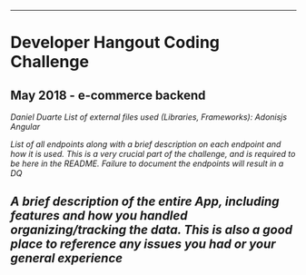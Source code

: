 ---------------------------------------------------------
# Developer Hangout Coding Challenge
## May 2018 - e-commerce backend

*Daniel Duarte*
*List of external files used (Libraries, Frameworks): Adonisjs Angular*

*List of all endpoints along with a brief description on each endpoint and how it is used. This is a very crucial part of the challenge, and is required to be here in the README. Failure to document the endpoints will result in a DQ*

*A brief description of the entire App, including features and how you handled organizing/tracking the data. This is also a good place to reference any issues you had or your general experience*
---------------------------------------------------------